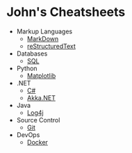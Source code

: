 # John's Cheatsheets


* Markup Languages
	* [MarkDown](Markup/Markdown.md)
	* [reStructuredText](Markup/reStructuredText.md)
* Databases
	* [SQL](Databases/SQL.md)
* Python
	* [Matplotlib](Python/Matplotlib.md)
* .NET
	* [C#](dotNET/CSharp.md)
	* [Akka.NET](dotNET/Akka.md)
* Java
	* [Log4j](Java/Log4j.md)
* Source Control
	* [Git](SourceControl/Git.md)
* DevOps
	* [Docker](DevOps/Docker.md)


